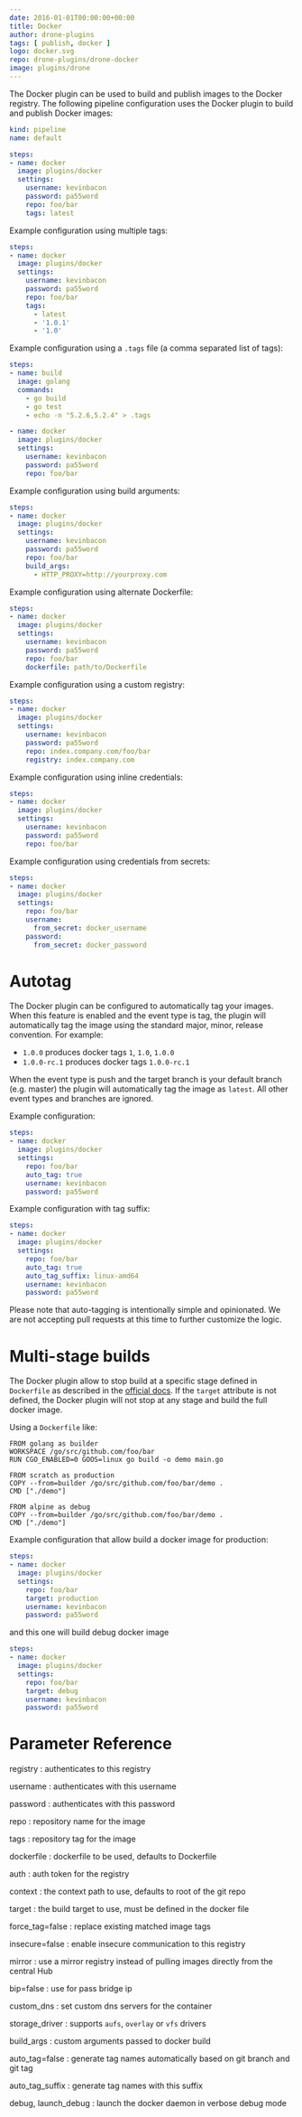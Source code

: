 ```yaml
---
date: 2016-01-01T00:00:00+00:00
title: Docker
author: drone-plugins
tags: [ publish, docker ]
logo: docker.svg
repo: drone-plugins/drone-docker
image: plugins/drone
---
```


The Docker plugin can be used to build and publish images to the Docker registry. The following pipeline configuration uses the Docker plugin to build and publish Docker images:

```yaml
kind: pipeline
name: default

steps:
- name: docker  
  image: plugins/docker
  settings:
    username: kevinbacon
    password: pa55word
    repo: foo/bar
    tags: latest
```

Example configuration using multiple tags:

```yaml
steps:
- name: docker  
  image: plugins/docker
  settings:
    username: kevinbacon
    password: pa55word
    repo: foo/bar
    tags:
      - latest
      - '1.0.1'
      - '1.0'
```

Example configuration using a `.tags` file (a comma separated list of tags):

```yaml
steps:
- name: build
  image: golang
  commands:
    - go build
    - go test
    - echo -n "5.2.6,5.2.4" > .tags

- name: docker  
  image: plugins/docker
  settings:
    username: kevinbacon
    password: pa55word
    repo: foo/bar
```

Example configuration using build arguments:

```yaml
steps:
- name: docker  
  image: plugins/docker
  settings:
    username: kevinbacon
    password: pa55word
    repo: foo/bar
    build_args:
      - HTTP_PROXY=http://yourproxy.com
```

Example configuration using alternate Dockerfile:

```yaml
steps:
- name: docker  
  image: plugins/docker
  settings:
    username: kevinbacon
    password: pa55word
    repo: foo/bar
    dockerfile: path/to/Dockerfile
```

Example configuration using a custom registry:

```yaml
steps:
- name: docker  
  image: plugins/docker
  settings:
    username: kevinbacon
    password: pa55word
    repo: index.company.com/foo/bar
    registry: index.company.com
```

Example configuration using inline credentials:

```yaml
steps:
- name: docker  
  image: plugins/docker
  settings:
    username: kevinbacon
    password: pa55word
    repo: foo/bar
```

Example configuration using credentials from secrets:

```yaml
steps:
- name: docker  
  image: plugins/docker
  settings:
    repo: foo/bar
    username:
      from_secret: docker_username
    password:
      from_secret: docker_password
```

# Autotag

The Docker plugin can be configured to automatically tag your images. When this feature is enabled and the event type is tag, the plugin will automatically tag the image using the standard major, minor, release convention. For example:

* `1.0.0` produces docker tags `1`, `1.0`, `1.0.0`
* `1.0.0-rc.1` produces docker tags `1.0.0-rc.1`

When the event type is push and the target branch is your default branch (e.g. master) the plugin will automatically tag the image as `latest`. All other event types and branches are ignored.

Example configuration:

```yaml
steps:
- name: docker  
  image: plugins/docker
  settings:
    repo: foo/bar
    auto_tag: true
    username: kevinbacon
    password: pa55word
```

Example configuration with tag suffix:

```yaml
steps:
- name: docker  
  image: plugins/docker
  settings:
    repo: foo/bar
    auto_tag: true
    auto_tag_suffix: linux-amd64
    username: kevinbacon
    password: pa55word
```

Please note that auto-tagging is intentionally simple and opinionated. We are not accepting pull requests at this time to further customize the logic.

# Multi-stage builds

The Docker plugin allow to stop build at a specific stage defined in `Dockerfile` as described in the [official docs](https://docs.docker.com/develop/develop-images/multistage-build/#name-your-build-stages).
If the `target` attribute is not defined, the Docker plugin will not stop at any stage and build the full docker image.

Using a `Dockerfile` like:

```
FROM golang as builder
WORKSPACE /go/src/github.com/foo/bar
RUN CGO_ENABLED=0 GOOS=linux go build -o demo main.go

FROM scratch as production
COPY --from=builder /go/src/github.com/foo/bar/demo .
CMD ["./demo"]

FROM alpine as debug
COPY --from=builder /go/src/github.com/foo/bar/demo .
CMD ["./demo"]
```

Example configuration that allow build a docker image for production:

```yaml
steps:
- name: docker  
  image: plugins/docker
  settings:
    repo: foo/bar
    target: production
    username: kevinbacon
    password: pa55word
```

and this one will build debug docker image

```yaml
steps:
- name: docker  
  image: plugins/docker
  settings:
    repo: foo/bar
    target: debug
    username: kevinbacon
    password: pa55word
```

# Parameter Reference

registry
: authenticates to this registry

username
: authenticates with this username

password
: authenticates with this password

repo
: repository name for the image

tags
: repository tag for the image

dockerfile
: dockerfile to be used, defaults to Dockerfile

auth
: auth token for the registry

context
: the context path to use, defaults to root of the git repo

target
: the build target to use, must be defined in the docker file

force_tag=false
: replace existing matched image tags

insecure=false
: enable insecure communication to this registry

mirror
: use a mirror registry instead of pulling images directly from the central Hub

bip=false
: use for pass bridge ip

custom_dns
: set custom dns servers for the container

storage_driver
: supports `aufs`, `overlay` or `vfs` drivers

build_args
: custom arguments passed to docker build

auto_tag=false
: generate tag names automatically based on git branch and git tag

auto_tag_suffix
: generate tag names with this suffix

debug, launch_debug
: launch the docker daemon in verbose debug mode

